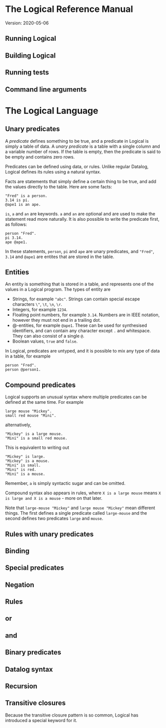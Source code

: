 # The Logical Reference Manual

Version: 2020-05-06

## Running Logical

## Building Logical

## Running tests

## Command line arguments



# The Logical Language

## Unary predicates

A *predicate* defines something to be true, and a predicate in Logical is simply a table of data. A *unary predicate* is a table with a single column and a variable number of rows. If the table is empty, then the predicate is said to be empty and contains zero rows.

Predicates can be defined using data, or rules. Unlike regular Datalog, Logical defines its rules using a natural syntax.

Facts are statements that simply define a certain thing to be true, and add the values directly to the table. Here are some facts:

```
"Fred" is a person.
3.14 is pi.
@ape1 is an ape.
```

`is`, `a` and `an` are keywords. `a` and `an` are optional and are used to make the statement read more naturally. It is also possible to write the predicate first, as follows:

```
person "Fred".
pi 3.14.
ape @ape1.
```

In these statements, `person`, `pi` and `ape` are unary predicates, and `"Fred"`, `3.14` and `@ape1` are entites that are stored in the table.

## Entities

An entity is something that is stored in a table, and represents one of the values in a Logical program. The types of entity are

* Strings, for example `"abc"`. Strings can contain special escape characters `\"`, `\t`, `\n`, `\r`.
* Integers, for example `1234`.
* Floating point numbers, for example `3.14`. Numbers are in IEEE notation, however they must not end in a trailing dot.
* @-entities, for example `@ape1`. These can be used for synthesised identifiers, and can contain any character except `.` and whitespace. They can also consist of a single `@`.
* Boolean values, `true` and `false`.

In Logical, predicates are untyped, and it is possible to mix any type of data in a table, for example

```
person "Fred".
person @person1.
```

## Compound predicates

Logical supports an unusual syntax where multiple predicates can be defined at the same time. For example

```
large mouse "Mickey".
small red mouse "Mini".
```

alternatively,

```
"Mickey" is a large mouse.
"Mini" is a small red mouse.
```

This is equivalent to writing out

```
"Mickey" is large.
"Mickey" is a mouse.
"Mini" is small.
"Mini" is red.
"Mini" is a mouse.
```

Remember, `a` is simply syntactic sugar and can be omitted.

Compound syntax also appears in rules, where `X is a large mouse` means `X is large and X is a mouse` - more on that later.

Note that `large-mouse "Mickey"` and `large mouse "Mickey"` mean different things. The first defines a single predicate called `large-mouse` and the second defines two predicates `large` and `mouse`.

## Rules with unary predicates

## Binding

## Special predicates

## Negation

## Rules

## or

## and

## Binary predicates

## Datalog syntax

## Recursion

## Transitive closures

Because the transitive closure pattern is so common, Logical has introduced a special keyword for it.
